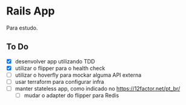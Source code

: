 # Rails App

Para estudo.

## To Do

- [x] desenvolver app utilizando TDD
- [x] utilizar o flipper para o health check
- [ ] utilizar o hoverfly para mockar alguma API externa
- [ ] usar terraform para configurar infra
- [ ] manter stateless app, como indicado no https://12factor.net/pt_br/
  - [ ] mudar o adapter do flipper para Redis
